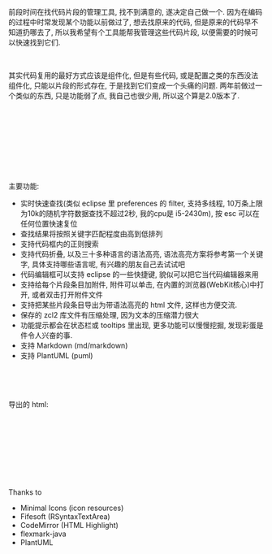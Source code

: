 


<p>前段时间在找代码片段的管理工具, 找不到满意的, 遂决定自己做一个. 因为在编码的过程中时常发现某个功能以前做过了, 想去找原来的代码, 但是原来的代码早不知道扔哪去了, 所以我希望有个工具能帮我管理这些代码片段, 以便需要的时候可以快速找到它们.</p>
<p> </p>
<p>其实代码复用的最好方式应该是组件化, 但是有些代码, 或是配置之类的东西没法组件化, 只能以片段的形式存在, 于是找到它们变成一个头痛的问题. 两年前做过一个类似的东西, 只是功能弱了点, 我自己也很少用, 所以这个算是2.0版本了.</p>
<p> </p>
<p><br><br><img src="http://dl2.iteye.com/upload/attachment/0086/1037/ba7dcb61-0eb6-3aaf-b0ee-c1cc8a66afa0.png" alt=""><br>  </p>
<p><br><img src="http://dl2.iteye.com/upload/attachment/0086/1035/e36f58ff-ab8d-3e9f-9eca-742bfca3d16d.png" alt=""><br> </p>
<p>主要功能:</p>
<ul>
<li>实时快速查找(类似 eclipse 里 preferences 的 filter, 支持多线程, 10万条上限为10k的随机字符数据查找不超过2秒, 我的cpu是 i5-2430m), 按 esc 可以在任何位置快速复位</li>
<li>查找结果将按照关键字匹配程度由高到低排列</li>
<li>支持代码框内的正则搜索</li>
<li>支持代码折叠, 以及三十多种语言的语法高亮, 语法高亮方案将参考第一个关键字, 具体支持哪些语言呢, 有兴趣的朋友自己去试试吧</li>
<li>代码编辑框可以支持 eclipse 的一些快捷键, 貌似可以把它当代码编辑器来用</li>
<li>支持给每个片段条目加附件, 附件可以单击, 在内置的浏览器(WebKit核心)中打开, 或者双击打开附件文件</li>
<li>支持把某些片段条目导出为带语法高亮的 html 文件, 这样也方便交流.</li>
<li>保存的 zcl2 库文件有压缩处理, 因为文本的压缩潜力很大</li>
<li>功能提示都会在状态栏或 tooltips 里出现, 更多功能可以慢慢挖掘, 发现彩蛋是件令人兴奋的事.</li>
<li>支持 Markdown (md/markdown)</li>
<li>支持 PlantUML (puml)</li>
</ul>
<p> </p>
<p> </p>
<p>导出的 html:</p>
<p><br><img src="http://dl.iteye.com/upload/attachment/0083/8838/64144baf-f126-3c2a-9c64-3a0ef9ac9537.png" alt=""><br> </p>
<p> </p>
<p> </p>
<p> </p>
<p>Thanks to</p>
<ul>
<li>Minimal Icons (icon resources)</li>
<li>Fifesoft (RSyntaxTextArea)</li>
<li>CodeMirror (HTML Highlight)</li>
<li>flexmark-java</li>
<li>PlantUML</li>
</ul>
<p> </p>
</div>
